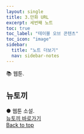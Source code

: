 ```yaml
---
layout: single
title: 3.만화 URL
excerpt: 세번째 노트
toc: true
toc_label: "테이블 오브 콘텐츠"
toc_icon: "image"
sidebar:
  title: "노트 더보기"
  nav: sidebar-notes
---
```


📚 웹툰.
## 뉴토끼
● 웹툰 소설.<br><a href="https://newtoki468.com/" class="btn btn--info">뉴토끼 바로가기</a>
<br>
<a href="#" class="btn btn--success">Back to top</a>
<br>
